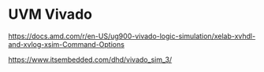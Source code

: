 # UVM Vivado


https://docs.amd.com/r/en-US/ug900-vivado-logic-simulation/xelab-xvhdl-and-xvlog-xsim-Command-Options


https://www.itsembedded.com/dhd/vivado_sim_3/
